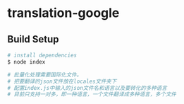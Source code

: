 # translation-google


## Build Setup

``` bash
# install dependencies
$ node index

# 批量化处理需要国际化文件。
# 把要翻译的json文件放在locales文件夹下
# 配置index.js中输入的json文件名和语言以及要转化的多种语言
# 目前只支持一对多，即一种语言，一个文件翻译成多种语言，多个文件